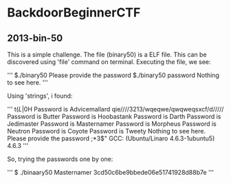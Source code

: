 # BackdoorBeginnerCTF

## 2013-bin-50

This is a simple challenge. The file (binary50) is a ELF file. This can be discovered using 'file' command on terminal. 
Executing the file, we see:

'''
$./binary50
Please provide the password
$./binary50 password
Nothing to see here.
'''

Using 'strings', i found:

'''
t$(L
|$0H
Password is Advicemallard
qie////3213/wqeqwe/qwqweqsxcf/d/////
Password is Butter
Password is Hoobastank
Password is Darth
Password is Jedimaster
Password is Masternamer
Password is Morpheus
Password is Neutron
Password is Coyote
Password is Tweety
Nothing to see here.
Please provide the password 
;*3$"
GCC: (Ubuntu/Linaro 4.6.3-1ubuntu5) 4.6.3
'''

So, trying the passwords one by one:

'''
$ ./binaary50 Masternamer
3cd50c6be9bbede06e51741928d88b7e
'''

